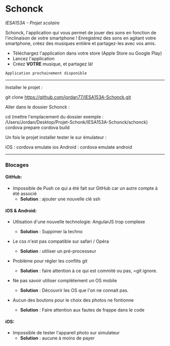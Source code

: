 # Schonck
_IESA153A - Projet scolaire_

Schonck, l'application qui vous permet de jouer des sons en fonction de l'inclinaison de votre smartphone ! 
Enregistrez des sons en agitant votre smartphone, créez des musiques entière et partagez-les avec vos amis.


- Téléchargez l'application dans votre store (Apple Store ou Google Play)
- Lancez l'application
- Créez **VOTRE** musique, et partagez là!

```
Application prochainement disponible 
```
______________________________

Installer le projet : 

git clone https://github.com/jordan77/IESA153A-Schonck.git

Aller dans le dossier Schonck :

cd (mettre l'emplacement du dossier exemple : /Users/Jordan/Desktop/Projet-Schonk/IESA153A-Schonck/schonck)
cordova prepare 
cordova build

Un fois le projet installer tester le sur émulateur : 

iOS : cordova emulate ios
Android : cordova emulate android

______________________________

### Blocages
<!-----Blocages rencontrés---->

#### GitHub: 
- Impossible de Push ce qui a été fait sur GitHub car un autre compte à été associé
  * **Solution** : ajouter une nouvelle clé ssh
        
#### iOS & Android: 
- Utlisation d'une nouvelle technologie: AngularJS trop complexe
  * **Solution** : Suppimer la techno

- Le css n'est pas compatible sur safari / Opéra
  * **Solution** : utiliser un pré-processeur
  
- Problème pour régler les conflits git
  * **Solution** : faire attention à ce qui est commité ou pas, =git ignore.
 
- Ne pas savoir utiliser complètement un OS mobile
  * **Solution** : Découvrir les OS que l'on ne connait pas. 
 
- Aucun des boutons pour le choix des photos ne fontionne
  * **Solution** : Faire attention aux fautes de frappe dans le code
  
#### iOS: 
- Impossible de tester l'appareil photo sur simulateur
  * **Solution** : aucune à moins de payer
